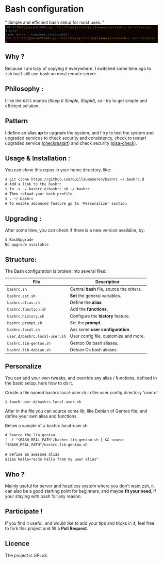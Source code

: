 Bash configuration
==================

" Simple and efficient bash setup for most uses. "
![alt tag](https://github.com/GuillaumeSeren/bashrc/blob/master/img/bashconfig_prompt.png)

## Why ?
Because I am lazy of copying it everywhere,
I switched some time ago to zsh but I still use bash on most remote server.

## Philosophy :
I like the `KISS` mantra (*Keep It Simple, Stupid*),
so I try to get simple and efficient solution.

## Pattern
I define an alias **up** to upgrade the system, and I try to test the system and
upgraded services to check security and consistency,
check to restart upgraded service ([checkrestart][checkrestart]) and
check security ([glsa-check][glsa]).

## Usage & Installation :
You can clone this repos in your home directory, like:
```
$ git clone https://github.com/GuillaumeSeren/bashrc ~/.bashrc.d
# Add a link to the bashrc
$ ln -s ~/.bashrc.d/bashrc.sh ~/.bashrc
# Then reload your bash profile
$ . ~/.bashrc
# To enable advanced feature go to 'Personalize' section
```

## Upgrading :
After some time, you can check if there is a new version available, by:
```
$ BashUpgrade
No upgrade available
```

## Structure:
The Bash configuration is broken into several files:

File                          | Description
------------------------------|------------
`bashrc.sh`                  | Central **bash** file, source the others.
`bashrc.set.sh`              | **Set** the general variables.
`bashrc.alias.sh`            | Define the **alias**.
`bashrc.function.sh`         | Add the **functions**.
`bashrc.history.sh`          | Configure the **history** feature.
`bashrc.prompt.sh`           | Set the **prompt**.
`bashrc.local.sh`            | Ass some **user configuration**.
`user.d/bashrc.local-user.sh` | User config file, customize and more.
`bashrc.lib-gentoo.sh`        | Gentoo Os bash aliases.
`bashrc.lib-debian.sh`        | Debian Os bash aliases.

## Personalize
You can add your own tweaks, and override any alias / functions,
defined in the basic setup, here how to do it.

Create a file named bashrc.local-user.sh in the user config directory 'user.d'
```
$ touch user.d/bashrc.local-user.sh
```
After in the file you can source some lib, like Debian of Gentoo file,
and define your own alias and functions.

Below a sample of a bashrc.local-user.sh
```
# Source the lib-gentoo
[ -f "$BASH_REAL_PATH"/bashrc.lib-gentoo.sh ] && source "$BASH_REAL_PATH"/bashrc.lib-gentoo.sh

# Define an awesome alias
alias hello="echo hello from my user alias"
```

## Who ?
Mainly useful for server and headless system where you don't want zsh,
it can also be a good starting point for beginners, and maybe __fit your need__,
if your staying with bash for any reason.

## Participate !
If you find it useful, and would like to add your tips and tricks in it,
feel free to fork this project and fill a __Pull Request__.

## Licence
The project is GPLv3.


[glsa]: https://www.gentoo.org/support/security/
[checkrestart]: http://arcdraco.net/checkrestart

